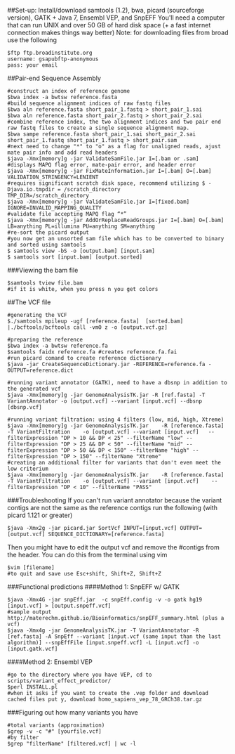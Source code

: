 ##Set-up: 
Install/download samtools (1.2), bwa, picard (sourceforge version), GATK + Java 7, Ensembl VEP, and SnpEFF
You'll need a computer that can run UNIX and over 50 GB of hard disk space (+ a fast internet connection makes things way better)
Note: for downloading files from broad use the following 
```
$ftp ftp.broadinstitute.org
username: gsapubftp-anonymous
pass: your email
```

##Pair-end Sequence Assembly
```
#construct an index of reference genome
$bwa index -a bwtsw reference.fasta 
#build sequence alignment indices of raw fastq files
$bwa aln reference.fasta short_pair_1.fastq > short_pair_1.sai
$bwa aln reference.fasta short_pair_2.fastq > short_pair_2.sai
#combine reference index, the two alignment indices and two pair end raw fastq files to create a single sequence alignment map. 
$bwa sampe reference.fasta short_pair_1.sai short_pair_2.sai short_pair_1.fastq short_pair_1.fastq > short_pair.sam
#next need to change "*" to "o" as a flag for unaligned reads, ajust mate pair info and add read headers 
$java -Xmx[memory]g -jar ValidateSamFile.jar I=[.bam or .sam]
#displays MAPQ flag error, mate-pair error, and header error
$java -Xmx[memory]g -jar FixMateInformation.jar I=[.bam] O=[.bam] VALIDATION_STRINGENCY=LENIENT
#requires significant scratch disk space, recommend utilizing $ -Djava.io.tmpdir = /scratch_directory
TMP_DIR=/scratch_directory
$java -Xmx[memory]g -jar ValidateSamFile.jar I=[fixed.bam] IGNORE=INVALID_MAPPING_QUALITY
#validate file accepting MAPQ flag “*”
$java -Xmx[memory]g -jar AddOrReplaceReadGroups.jar I=[.bam] O=[.bam]
LB=anything PL=illumina PU=anything SM=anything
#re-sort the picard output
#you now get an unsorted sam file which has to be converted to binary and sorted using samtools
$ samtools view -bS -o [output.bam] [input.sam]
$ samtools sort [input.bam] [output.sorted]
```

###Viewing the bam file
```
$samtools tview file.bam
#if it is white, when you press n you get colors
```

##The VCF file
```
#generating the VCF
$./samtools mpileup -ugf [reference.fasta]  [sorted.bam] |./bcftools/bcftools call -vmO z -o [output.vcf.gz] 

#preparing the reference
$bwa index -a bwtsw reference.fa
$samtools faidx reference.fa #creates reference.fa.fai
#run picard comand to create reference dictionary 
$java -jar CreateSequenceDictionary.jar -REFERENCE=reference.fa -OUTPUT=reference.dict

#running variant annotator (GATK), need to have a dbsnp in addition to the generated vcf 
$java -Xmx[memory]g -jar GenomeAnalysisTK.jar -R [ref.fasta] -T VariantAnnotator -o [output.vcf] --variant [input.vcf] --dbsnp [dbsnp.vcf]

#running variant filtration: using 4 filters (low, mid, high, Xtreme) 
$java -Xmx[memory]g -jar GenomeAnalysisTK.jar    -R [reference.fasta]    -T VariantFiltration    -o [output.vcf] --variant [input.vcf]   --filterExpression "DP > 10 && DP < 25" --filterName "low" --filterExpression "DP > 25 && DP < 50" --filterName "mid" --filterExpression "DP > 50 && DP < 150" --filterName "high" --filterExpression "DP > 150" --filterName "Xtreme" 
#creating an additional filter for variants that don't even meet the low criterium 
$java -Xmx[memory]g -jar GenomeAnalysisTK.jar    -R [reference.fasta]    -T VariantFiltration    -o [output.vcf] --variant [input.vcf]    --filterExpression "DP < 10" --filterName "PASS"
```
###Troubleshooting 
If you can't run variant annotator because the variant contigs are not the same as the reference contigs run the following (with picard 1.121 or greater)
```
$java -Xmx2g -jar picard.jar SortVcf INPUT=[input.vcf] OUTPUT=[output.vcf] SEQUENCE_DICTIONARY=[reference.fasta]
```
Then you might have to edit the output vcf and remove the #contigs from the header. You can do this from the terminal using vim
```
$vim [filename]
#to quit and save use Esc+shift, Shift+Z, Shift+Z
```

###Functional predictions 
####Method 1: SnpEFF w/ GATK
```
$java -Xmx4G -jar snpEff.jar  -c snpEff.config -v -o gatk hg19 [input.vcf] > [output.snpeff.vcf] 
#sample output http://materechm.github.io/Bioinformatics/snpEFF_summary.html (plus a vcf)
$java -Xmx4g -jar GenomeAnalysisTK.jar -T VariantAnnotator -R [ref.fasta] -A SnpEff --variant [input.vcf (same input than the last algorithm)] --snpEffFile [input.snpeff.vcf] -L [input.vcf] -o [input.gatk.vcf] 
```
####Method 2: Ensembl VEP
```
#go to the directory where you have VEP, cd to scripts/variant_effect_predictor/
$perl INSTALL.pl
#when it asks if you want to create the .vep folder and download cached files put y, download homo_sapiens_vep_78_GRCh38.tar.gz

```

###Figuring out how many variants you have
```
#total variants (approximation)
$grep -v -c "#" [yourfile.vcf]
#by filter
$grep "filterName" [filtered.vcf] | wc -l

```
